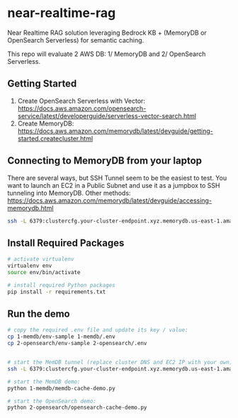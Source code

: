 # near-realtime-rag

Near Realtime RAG solution leveraging Bedrock KB + (MemoryDB or OpenSearch Serverless) for semantic caching.

This repo will evaluate 2 AWS DB: 1/ MemoryDB and 2/ OpenSearch Serverless.

## Getting Started

1. Create OpenSearch Serverless with Vector: https://docs.aws.amazon.com/opensearch-service/latest/developerguide/serverless-vector-search.html
2. Create MemoryDB: https://docs.aws.amazon.com/memorydb/latest/devguide/getting-started.createcluster.html

## Connecting to MemoryDB from your laptop

There are several ways, but SSH Tunnel seem to be the easiest to test. You want to launch an EC2 in a Public Subnet and use it as a jumpbox to SSH tunneling into MemoryDB. Other methods: https://docs.aws.amazon.com/memorydb/latest/devguide/accessing-memorydb.html

```bash 
ssh -L 6379:clustercfg.your-cluster-endpoint.xyz.memorydb.us-east-1.amazonaws.com:6379 ec2-user@IP-of-your-public-EC2-Jumpbox -i ~/.ssh/ec2-keypair.pem
```

## Install Required Packages

```bash
# activate virtualenv
virtualenv env
source env/bin/activate

# install required Python packages
pip install -r requirements.txt
```

## Run the demo

```bash
# copy the required .env file and update its key / value: 
cp 1-memdb/env-sample 1-memdb/.env
cp 2-opensearch/env-sample 2-opensearch/.env


# start the MemDB tunnel (replace cluster DNS and EC2 IP with your own):
ssh -L 6379:clustercfg.your-cluster-endpoint.xyz.memorydb.us-east-1.amazonaws.com:6379 ec2-user@IP-of-your-public-EC2-Jumpbox -i ~/.ssh/ec2-keypair.pem

# start the MemDB demo:
python 1-memdb/memdb-cache-demo.py 

# start the OpenSearch demo:
python 2-opensearch/opensearch-cache-demo.py
```